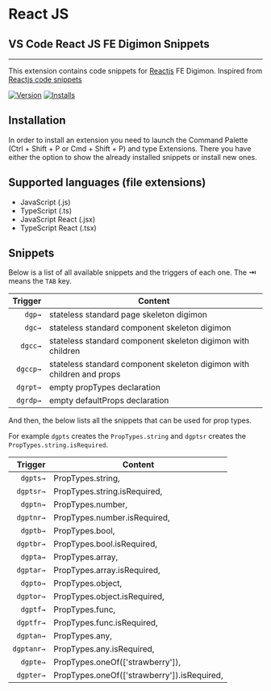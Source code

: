 # React JS

## VS Code React JS FE Digimon Snippets

---

This extension contains code snippets for [Reactjs](https://facebook.github.io/react/) FE Digimon. Inspired from [Reactjs code snippets](https://marketplace.visualstudio.com/items?itemName=xabikos.ReactSnippets)

[![Version](https://vsmarketplacebadge.apphb.com/version/ferdhikaaa.DigimonFESnippetsCode.svg)](https://marketplace.visualstudio.com/items?itemName=ferdhikaaa.DigimonFESnippetsCode)
[![Installs](https://vsmarketplacebadge.apphb.com/installs/ferdhikaaa.DigimonFESnippetsCode.svg)](https://marketplace.visualstudio.com/items?itemName=ferdhikaaa.DigimonFESnippetsCode)

## Installation

In order to install an extension you need to launch the Command Palette (Ctrl + Shift + P or Cmd + Shift + P) and type Extensions.
There you have either the option to show the already installed snippets or install new ones.

## Supported languages (file extensions)

- JavaScript (.js)
- TypeScript (.ts)
- JavaScript React (.jsx)
- TypeScript React (.tsx)

## Snippets

Below is a list of all available snippets and the triggers of each one. The **⇥** means the `TAB` key.

|  Trigger 		| Content                                                          		|
| -------: 		| --------------------------------------------------------------------- |
|   `dgp→` 		| stateless standard page skeleton digimon                         		|
|   `dgc→` 		| stateless standard component skeleton digimon                    		|
|   `dgcc→` 	| stateless standard component skeleton digimon with children      		|
|   `dgccp→` 	| stateless standard component skeleton digimon with children and props	|
|   `dgrpt→` 	| empty propTypes declaration											|
|   `dgrdp→` 	| empty defaultProps declaration										|

And then, the below lists all the snippets that can be used for prop types. 

For example `dgpts` creates the `PropTypes.string` and `dgptsr` creates the `PropTypes.string.isRequired`.

|  Trigger 		| Content                                           |
| -------: 		| ------------------------------------------------- |
|   `dgpts→` 	| PropTypes.string,                         		|
|   `dgptsr→` 	| PropTypes.string.isRequired,	 		       		|
|   `dgptn→` 	| PropTypes.number,                         		|
|   `dgptnr→` 	| PropTypes.number.isRequired,	 		       		|
|   `dgptb→` 	| PropTypes.bool,                         			|
|   `dgptbr→` 	| PropTypes.bool.isRequired,	 		       		|
|   `dgpta→` 	| PropTypes.array,                         			|
|   `dgptar→` 	| PropTypes.array.isRequired,	 		       		|
|   `dgpto→` 	| PropTypes.object,                         		|
|   `dgptor→` 	| PropTypes.object.isRequired,	 		       		|
|   `dgptf→` 	| PropTypes.func,                    	     		|
|   `dgptfr→` 	| PropTypes.func.isRequired,	 		       		|
|   `dgptan→` 	| PropTypes.any,                    	     		|
|   `dgptanr→` 	| PropTypes.any.isRequired,	 		       			|
|   `dgpte→` 	| PropTypes.oneOf(['strawberry']),            		|
|   `dgpter→` 	| PropTypes.oneOf(['strawberry']).isRequired,	  	|
